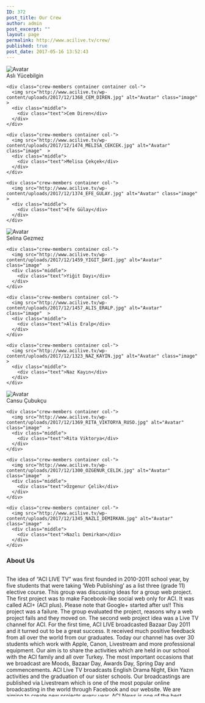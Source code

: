 ```yaml
---
ID: 372
post_title: Our Crew
author: admin
post_excerpt: ""
layout: page
permalink: http://www.acilive.tv/crew/
published: true
post_date: 2017-05-16 13:52:43
---
```

  <div class="row">
    <div class="crew-members container col-">
      <img src="http://www.acilive.tv/wp-content/uploads/2017/12/1315_ASLI_YUCEBILGIN.jpg" alt="Avatar" class="image"  >
      <div class="middle">
        <div class="text">Aslı Yücebilgin</div>
      </div>
    </div>

    <div class="crew-members container container col-">
      <img src="http://www.acilive.tv/wp-content/uploads/2017/12/1368_CEM_DIREN.jpg" alt="Avatar" class="image"  >
      <div class="middle">
        <div class="text">Cem Diren</div>
      </div>
    </div>

    <div class="crew-members container col-">
      <img src="http://www.acilive.tv/wp-content/uploads/2017/12/1474_MELISA_CEKCEK.jpg" alt="Avatar" class="image"  >
      <div class="middle">
        <div class="text">Melisa Çekçek</div>
      </div>
    </div>

    <div class="crew-members container col-">
      <img src="http://www.acilive.tv/wp-content/uploads/2017/12/1374_EFE_GULAY.jpg" alt="Avatar" class="image"  >
      <div class="middle">
        <div class="text">Efe Gülay</div>
      </div>
    </div>
  </div>
  <div class="row">
    <div class="crew-members container col-">
      <img src="http://www.acilive.tv/wp-content/uploads/2017/12/1301_SELINA_GEZMEZ.jpg" alt="Avatar" class="image"  >
      <div class="middle">
        <div class="text">Selina Gezmez</div>
      </div>
    </div>

    <div class="crew-members container col-">
      <img src="http://www.acilive.tv/wp-content/uploads/2017/12/1459_YIGIT_DAYI.jpg" alt="Avatar" class="image"  >
      <div class="middle">
        <div class="text">Yiğit Dayı</div>
      </div>
    </div>

    <div class="crew-members container col-">
      <img src="http://www.acilive.tv/wp-content/uploads/2017/12/1457_ALIS_ERALP.jpg" alt="Avatar" class="image"  >
      <div class="middle">
        <div class="text">Alis Eralp</div>
      </div>
    </div>

    <div class="crew-members container col-">
      <img src="http://www.acilive.tv/wp-content/uploads/2017/12/1323_NAZ_KAYIN.jpg" alt="Avatar" class="image"  >
      <div class="middle">
        <div class="text">Naz Kayın</div>
      </div>
    </div>
  </div>
  <div class="row">
    <div class="crew-members container col-">
      <img src="http://www.acilive.tv/wp-content/uploads/2017/12/1371_CANSU_CUBUKCU-1.jpg" alt="Avatar" class="image"  >
      <div class="middle">
        <div class="text">Cansu Çubukçu</div>
      </div>
    </div>

    <div class="crew-members container col-">
      <img src="http://www.acilive.tv/wp-content/uploads/2017/12/1369_RITA_VIKTORYA_RUSO.jpg" alt="Avatar" class="image"  >
      <div class="middle">
        <div class="text">Rita Viktorya</div>
      </div>
    </div>

    <div class="crew-members container col-">
      <img src="http://www.acilive.tv/wp-content/uploads/2017/12/1300_OZGENUR_CELIK.jpg" alt="Avatar" class="image"  >
      <div class="middle">
        <div class="text">Özgenur Çelik</div>
      </div>
    </div>

    <div class="crew-members container col-">
      <img src="http://www.acilive.tv/wp-content/uploads/2017/12/1345_NAZLI_DEMIRKAN.jpg" alt="Avatar" class="image"  >
      <div class="middle">
        <div class="text">Nazlı Demirkan</div>
      </div>
    </div>
  </div>

<h3>About Us</h3>
<div style="max-height: 330px; height: auto; width: aotp; border: 0px solid #ccc; overflow: auto;">

  The idea of “ACI LIVE TV” was first founded in 2010-2011 school year, by five students that were taking ‘Web Publishing’
  as a list three (grade 11) elective course. This group was discussing ideas for a group web project. The first project
  was to make Facebook-like social web only for ACI. It was called ACI+ (ACI plus). Please note that Google+ started after
  us!! This project was a failure. The group evaluated the project, reasons why a web project fails and they moved on. The
  second web project idea was a Live TV channel for ACI. For the first time, ACI LIVE broadcasted Bazaar Day 2011 and it
  turned out to be a great success. It received much positive feedback from all over the world from our graduates. Today
  our channel has over 30 students which work with Apple, Canon, Livestream and more professional equipment. Our aim is to
  share the activities which are held in our school with the ACI family and all over Turkey. The most important occasions
  that we broadcast are Moods, Bazaar Day, Awards Day, Spring Day and commencements. ACI Live TV broadcasts English Drama
  Night, Ekin Yazın activities and the graduation of our sister schools. Our broadcastings are published via Livestream which
  is one of the most popular online broadcasting in the world through Facebook and our website. We are aiming to create new
  projects every year. ACI News is one of the best examples. With all these qualities ACI Live TV is one of the first and
  only high school live channel in Turkey.
  <p class="contact-text"></p>

</div>